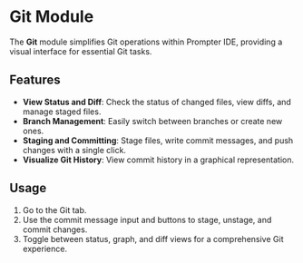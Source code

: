 # Git Module

The **Git** module simplifies Git operations within Prompter IDE, providing a visual interface for essential Git tasks.

## Features
- **View Status and Diff**: Check the status of changed files, view diffs, and manage staged files.
- **Branch Management**: Easily switch between branches or create new ones.
- **Staging and Committing**: Stage files, write commit messages, and push changes with a single click.
- **Visualize Git History**: View commit history in a graphical representation.

## Usage
1. Go to the Git tab.
2. Use the commit message input and buttons to stage, unstage, and commit changes.
3. Toggle between status, graph, and diff views for a comprehensive Git experience.
